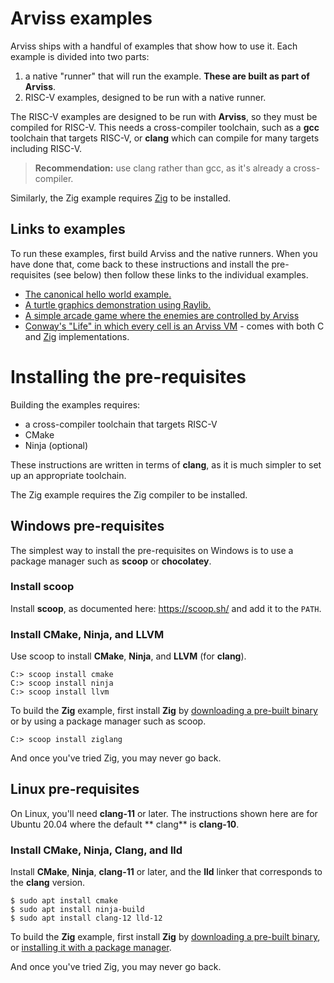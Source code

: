 # Arviss examples

Arviss ships with a handful of examples that show how to use it. Each example is divided into two parts:

1. a native "runner" that will run the example. **These are built as part of Arviss**.
2. RISC-V examples, designed to be run with a native runner.

The RISC-V examples are designed to be run with **Arviss**, so they must be compiled for RISC-V. This needs a
cross-compiler toolchain, such as a **gcc** toolchain that targets RISC-V, or **clang** which can compile for many
targets including RISC-V.

> **Recommendation:** use clang rather than gcc, as it's already a cross-compiler.

Similarly, the Zig example requires [Zig](https://ziglang.org) to be installed.

## Links to examples

To run these examples, first build Arviss and the native runners. When you have done that, come back to these
instructions and install the pre-requisites (see below) then follow these links to the individual examples.

- [The canonical hello world example.](hello_world/arviss/README.md)
- [A turtle graphics demonstration using Raylib.](turtles/arviss/README.md)
- [A simple arcade game where the enemies are controlled by Arviss](very_angry_robots/arviss/README.md)
- [Conway's "Life" in which every cell is an Arviss VM](life/arviss/README.md) - comes with both C
  and [Zig](https://ziglang.org/) implementations.

# Installing the pre-requisites

Building the examples requires:

- a cross-compiler toolchain that targets RISC-V
- CMake
- Ninja (optional)

These instructions are written in terms of **clang**, as it is much simpler to set up an appropriate toolchain.

The Zig example requires the Zig compiler to be installed.

## Windows pre-requisites

The simplest way to install the pre-requisites on Windows is to use a package manager such as **scoop** or
**chocolatey**.

### Install scoop

Install **scoop**, as documented here: https://scoop.sh/ and add it to the `PATH`.

### Install CMake, Ninja, and LLVM

Use scoop to install **CMake**, **Ninja**, and **LLVM** (for **clang**).

```
C:> scoop install cmake
C:> scoop install ninja
C:> scoop install llvm
```

To build the **Zig** example, first install **Zig** by [downloading a pre-built binary](https://ziglang.org/download/)
or by using a package manager such as scoop.

```
C:> scoop install ziglang
```

And once you've tried Zig, you may never go back.

## Linux pre-requisites

On Linux, you'll need **clang-11** or later. The instructions shown here are for Ubuntu 20.04 where the default **
clang**
is **clang-10**.

### Install CMake, Ninja, Clang, and lld

Install **CMake**, **Ninja**, **clang-11** or later, and the **lld** linker that corresponds to the **clang** version.

```shell
$ sudo apt install cmake
$ sudo apt install ninja-build
$ sudo apt install clang-12 lld-12
```

To build the **Zig** example, first install **Zig** by [downloading a pre-built binary](https://ziglang.org/download/),
or [installing it with a package manager](https://github.com/ziglang/zig/wiki/Install-Zig-from-a-Package-Manager).

And once you've tried Zig, you may never go back.